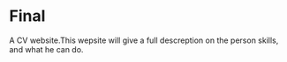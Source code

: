 # Final
A CV website.This wepsite will give a full descreption on the person skills, and what he can do.
